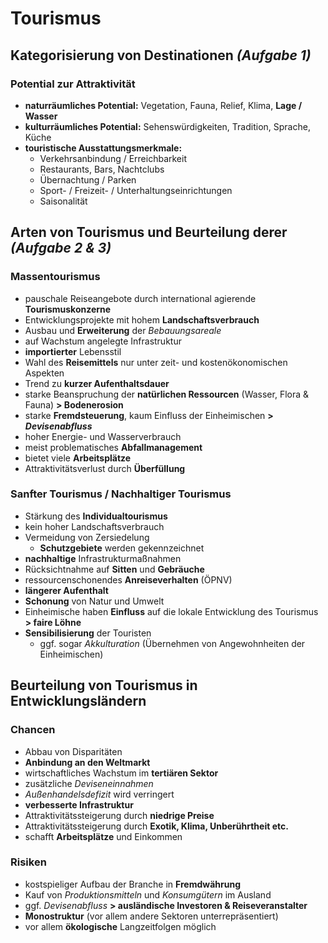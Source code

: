 # Tourismus

## Kategorisierung von Destinationen *(Aufgabe 1)*

### Potential zur Attraktivität
- **naturräumliches Potential:** Vegetation, Fauna, Relief, Klima, **Lage / Wasser**
- **kulturräumliches Potential:** Sehenswürdigkeiten, Tradition, Sprache, Küche
- **touristische Ausstattungsmerkmale:**
	- Verkehrsanbindung / Erreichbarkeit
	- Restaurants, Bars, Nachtclubs
	- Übernachtung / Parken
	- Sport- / Freizeit- / Unterhaltungseinrichtungen
	- Saisonalität

## Arten von Tourismus und Beurteilung derer *(Aufgabe 2 & 3)*

### Massentourismus
- pauschale Reiseangebote durch international agierende **Tourismuskonzerne**
- Entwicklungsprojekte mit hohem **Landschaftsverbrauch**
- Ausbau und **Erweiterung** der *Bebauungsareale*
- auf Wachstum angelegte Infrastruktur
- **importierter** Lebensstil
- Wahl des **Reisemittels** nur unter zeit- und kostenökonomischen Aspekten
- Trend zu **kurzer Aufenthaltsdauer**
- starke Beanspruchung der **natürlichen Ressourcen** (Wasser, Flora & Fauna)
	**> Bodenerosion**
- starke **Fremdsteuerung**, kaum Einfluss der Einheimischen **> *Devisenabfluss***
- hoher Energie- und Wasserverbrauch
- meist problematisches **Abfallmanagement**
- bietet viele **Arbeitsplätze**
- Attraktivitätsverlust durch **Überfüllung**

### Sanfter Tourismus / Nachhaltiger Tourismus
- Stärkung des **Individualtourismus**
- kein hoher Landschaftsverbrauch
- Vermeidung von Zersiedelung
	- **Schutzgebiete** werden gekennzeichnet
- **nachhaltige** Infrastrukturmaßnahmen
- Rücksichtnahme auf **Sitten** und **Gebräuche**
- ressourcenschonendes **Anreiseverhalten** (ÖPNV)
- **längerer Aufenthalt**
- **Schonung** von Natur und Umwelt
- Einheimische haben **Einfluss** auf die lokale Entwicklung des Tourismus
	**> faire Löhne**
- **Sensibilisierung** der Touristen
	- ggf. sogar *Akkulturation* (Übernehmen von Angewohnheiten der Einheimischen)

## Beurteilung von Tourismus in Entwicklungsländern

### Chancen
- Abbau von Disparitäten
- **Anbindung an den Weltmarkt**
- wirtschaftliches Wachstum im **tertiären Sektor**
- zusätzliche *Deviseneinnahmen*
- *Außenhandelsdefizit* wird verringert
- **verbesserte Infrastruktur**
- Attraktivitätssteigerung durch **niedrige Preise**
- Attraktivitätssteigerung durch **Exotik, Klima, Unberührtheit etc.**
- schafft **Arbeitsplätze** und Einkommen

### Risiken
- kostspieliger Aufbau der Branche in **Fremdwährung**
- Kauf von *Produktionsmitteln* und *Konsumgütern* im Ausland
- ggf. *Devisenabfluss*
	**> ausländische Investoren & Reiseveranstalter**
- **Monostruktur** (vor allem andere Sektoren unterrepräsentiert)
- vor allem **ökologische** Langzeitfolgen möglich

<!--stackedit_data:
eyJoaXN0b3J5IjpbMTA1MTIxMDQyNiwxODYyNTE4NTQ1LC0xNj
gzMTY5MDM3LC03ODg1OTI0MTgsLTE1OTYyMjI3NjcsMjE4ODU2
Nzg3LDE5NTM5OTAxMjQsLTE4MDE4MjY2NSwtNDc4NTE2Mjc2LC
0xMjAwODYwMzQ5XX0=
-->